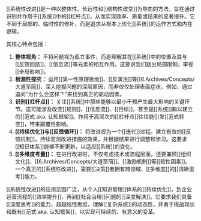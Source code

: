 [[系统性改进]]是一种以整体性、长远性和[[结构性改变]]为导向的方法，旨在通过识别并作用于[[系统]]中的[[杠杆点]]，从而实现效率、质量或结果的显著提升。它不同于局部的、临时性的修补，而是追求从根本上优化[[系统]]的运作方式和内在逻辑。

其核心特点包括：

1.  **整体视角：** 不将问题视为孤立事件，而是理解其在[[系统]]中的位置及其与[[反馈回路]]、[[信息流]]等元素的相互作用。这要求我们跳出局部限制，审视[[全局影响]]。
2.  **根源性探究：** 运用[[第一性原理思维]]、[[反演法]]等[[6.Archives/Concepts/大道至简]]，深入挖掘问题的深层原因，而非仅仅处理表面症状。例如，通过追问“为什么会这样？”来找到真正的驱动因素。
3.  **识别[[杠杆点]]：** 关注[[系统]]中那些能够以最小干预产生最大影响的关键环节。这可能涉及改变[[规则]]、[[信息流]]、[[目标]]，甚至是[[系统]]赖以建立的[[范式 aka. 认知框架]]。作用于高层次的[[杠杆点]]往往能引发[[范式转变]]，带来颠覆性影响。
4.  **[[持续优化]]与[[反馈循环]]：** 将改进视为一个[[迭代]]过程。建立有效的[[反馈机制]]，持续监测改进措施的效果，并根据结果进行调整和学习。这要求[[知识体系]]能够不断更新，以适应[[系统]]的变化。
5.  **[[多维度考量]]：** 在进行改进时，不仅考虑技术或流程层面，还要兼顾[[组织文化]]、[[6.Archives/Concepts/大道至简]]、[[激励机制]]等[[软性因素]]。一个真正的[[系统性改进]]，需要[[决策]]者拥有跨领域、[[多维度]]的[[清晰思考]]能力。

[[系统性改进]]的应用范围广泛，从个人[[知识管理]]体系的[[持续优化]]，到企业运营流程的[[效率提升]]，再到[[社会治理]]问题的[[深度解决]]。它要求我们具备[[深度思考]]的能力，超越线性思维，理解[[复杂系统]]的动态性，并勇于挑战现状和既有[[范式 aka. 认知框架]]，以实现可持续的、有意义的变革。